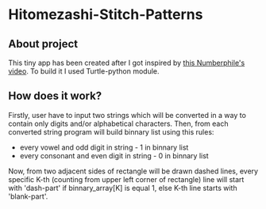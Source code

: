 # Hitomezashi-Stitch-Patterns

## About project ##
This tiny app has been created after I got inspired by [this Numberphile's video](https://www.youtube.com/watch?v=JbfhzlMk2eY). 
To build it I used Turtle-python module.

## How does it work? ##
Firstly, user have to input two strings which will be converted in a way to contain only digits and/or alphabetical characters.
Then, from each converted string program will build binnary list using this rules:

* every vowel and odd digit in string - 1 in binnary list
* every consonant and even digit in string - 0 in binnary list

Now, from two adjacent sides of rectangle will be drawn dashed lines, every specific K-th (counting from upper left corner of rectangle)
line will start with 'dash-part' if binnary_array[K] is equal 1, else K-th line starts with 'blank-part'. 




